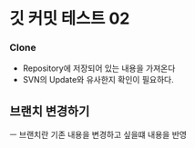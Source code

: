 # 깃 커밋 테스트 02

### Clone
- Repository에 저장되어 있는 내용을 가져온다
- SVN의 Update와 유사한지 확인이 필요하다.


## 브랜치 변경하기
ㅡ 브랜치란 기존 내용을 변경하고 싶을떄 내용을 반영